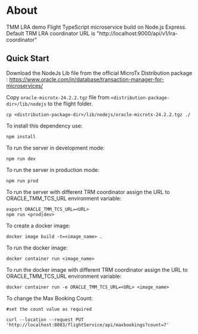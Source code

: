 # About
TMM LRA demo Flight TypeScript microservice build on Node.js Express.
Default TRM LRA coordinator URL is "http://localhost:9000/api/v1/lra-coordinator"

## Quick Start

Download the NodeJs Lib file from the official MicroTx Distribution package : https://www.oracle.com/in/database/transaction-manager-for-microservices/

Copy `oracle-microtx-24.2.2.tgz` file from `<distribution-package-dir>/lib/nodejs` to the flight folder.

```
cp <distribution-package-dir>/lib/nodejs/oracle-microtx-24.2.2.tgz ./
```

To install this dependency use:

```
npm install
```
To run the server in development mode:
```
npm run dev
```
To run the server in production mode:
```
npm run prod
```
To run the server with different TRM coordinator assign the URL to ORACLE_TMM_TCS_URL environment variable:
```
export ORACLE_TMM_TCS_URL=<URL>
npm run <prod|dev>
```
To create a docker image:
```
docker image build -t=<image_name> .
```
To run the docker image:
```
docker container run <image_name>
```
To run the docker image with different TRM coordinator assign the URL to ORACLE_TMM_TCS_URL environment variable:
```
docker container run -e ORACLE_TMM_TCS_URL=<URL> <image_name>
```
To change the Max Booking Count:
```
#set the count value as required

curl --location --request PUT 'http://localhost:8083/flightService/api/maxbookings?count=7'
```